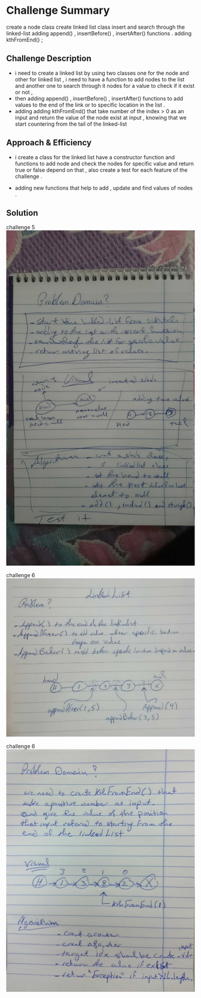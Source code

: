 # Challenge Summary
<!-- Short summary or background information -->
create a node class 
create linked list class 
insert and search through the linked-list
adding append() , insertBefore() , insertAfter() functions .
adding kthFromEnd() ;


## Challenge Description
<!-- Description of the challenge -->
- i need to create a linked list by using two classes one for the node and other for linked list , i need to have a function to add nodes to the list and another one to search through it nodes for a value to check if it exist or not , 
- then adding append() , insertBefore() , insertAfter() functions  to add values to the end of the link or to specific location in the list .
- adding adding kthFromEnd() that take number of the index > 0 as an input and return the value of the node exist at input , knowing that we start countering from the tail of the linked-list 


## Approach & Efficiency
<!-- What approach did you take? Why? What is the Big O space/time for this approach? -->
- i create a class for the linked list have a constructor function and functions to add node and check the nodes for specific value and return true or false depend on that , also create a test for each feature of the challenge .

- adding new functions that help to add , update and find values of nodes .



## Solution
<!-- Embedded whiteboard image -->
challenge 5 
![linked-list1](../../../assets/linkedlist.JPG)

challenge 6
![linked-list2](../../../assets/linkedlist2.jpg)

challenge 6
![linked-list3](../../../assets/linkedlist3.jpg)



